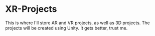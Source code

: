 # XR-Projects

This is where I'll store AR and VR projects, as well as 3D projects. The projects will be created using Unity. 
It gets better, trust me. 
